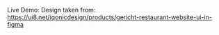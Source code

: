 Live Demo:
Design taken from: https://ui8.net/iqonicdesign/products/gericht-restaurant-website-ui-in-figma

